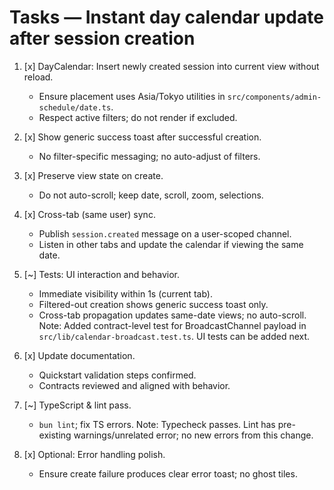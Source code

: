 # Tasks — Instant day calendar update after session creation

1. [x] DayCalendar: Insert newly created session into current view without reload.
   - Ensure placement uses Asia/Tokyo utilities in `src/components/admin-schedule/date.ts`.
   - Respect active filters; do not render if excluded.

2. [x] Show generic success toast after successful creation.
   - No filter-specific messaging; no auto-adjust of filters.

3. [x] Preserve view state on create.
   - Do not auto-scroll; keep date, scroll, zoom, selections.

4. [x] Cross-tab (same user) sync.
   - Publish `session.created` message on a user-scoped channel.
   - Listen in other tabs and update the calendar if viewing the same date.

5. [~] Tests: UI interaction and behavior.
   - Immediate visibility within 1s (current tab).
   - Filtered-out creation shows generic success toast only.
   - Cross-tab propagation updates same-date views; no auto-scroll.
   Note: Added contract-level test for BroadcastChannel payload in `src/lib/calendar-broadcast.test.ts`. UI tests can be added next.

6. [x] Update documentation.
   - Quickstart validation steps confirmed.
   - Contracts reviewed and aligned with behavior.

7. [~] TypeScript & lint pass.
   - `bun lint`; fix TS errors.
   Note: Typecheck passes. Lint has pre-existing warnings/unrelated error; no new errors from this change.

8. [x] Optional: Error handling polish.
   - Ensure create failure produces clear error toast; no ghost tiles.
